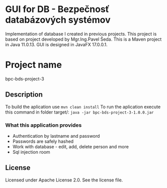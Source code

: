 # GUI for DB - Bezpečnosť databázových systémov
Implementation of database I created in previous projects. This project is based on project developed by Mgr.Ing.Pavel Šeda. This is a Maven project in Java 11.0.13. GUI is designed in JavaFX 17.0.0.1. 
# Project name
bpc-bds-project-3

## Description
To build the aplication use
    `
    mvn clean install
    `
To run the aplication execute this command in folder target/:
    `
    java -jar bpc-bds-project-3-1.0.0.jar
    `
### What this application provides
* Authentication by lastname and password
* Passwords are safely hashed 
* Work with database - edit, add, delete person and more
* Sql injection room

## License
Licensed under Apache License 2.0.
See the license file.
